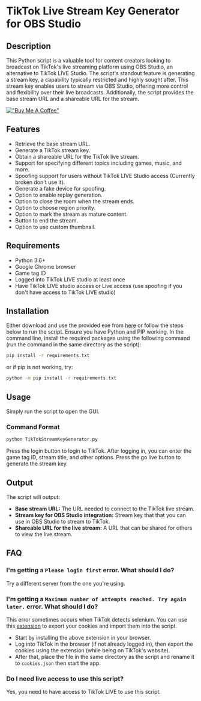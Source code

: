 # TikTok Live Stream Key Generator for OBS Studio

## Description
This Python script is a valuable tool for content creators looking to broadcast on TikTok's live streaming platform using OBS Studio, an alternative to TikTok LIVE Studio. The script's standout feature is generating a stream key, a capability typically restricted and highly sought after. This stream key enables users to stream via OBS Studio, offering more control and flexibility over their live broadcasts. Additionally, the script provides the base stream URL and a shareable URL for the stream.

[!["Buy Me A Coffee"](https://www.buymeacoffee.com/assets/img/custom_images/orange_img.png)](https://buymeacoffee.com/loukious)


## Features
- Retrieve the base stream URL.
- Generate a TikTok stream key.
- Obtain a shareable URL for the TikTok live stream.
- Support for specifying different topics including games, music, and more.
- Spoofing support for users without TikTok LIVE Studio access (Currently broken don't use it).
- Generate a fake device for spoofing.
- Option to enable replay generation.
- Option to close the room when the stream ends.
- Option to choose region priority.
- Option to mark the stream as mature content.
- Button to end the stream.
- Option to use custom thumbnail.

## Requirements
- Python 3.6+
- Google Chrome browser
- Game tag ID
- Logged into TikTok LIVE studio at least once
- Have TikTok LIVE studio access or Live access (use spoofing if you don't have access to TikTok LIVE studio)

## Installation
Either download and use the provided exe from [here](https://github.com/Loukious/TikTokStreamKeyGenerator/releases/latest) or follow the steps below to run the script.
Ensure you have Python and PIP working.
In the command line, install the required packages using the following command (run the command in the same directory as the script):
```bash
pip install -r requirements.txt
```
or if pip is not working, try:
```bash
python -m pip install -r requirements.txt
```

## Usage
Simply run the script to open the GUI.

### Command Format
```bash
python TikTokStreamKeyGenerator.py
```

Press the login button to login to TikTok. After logging in, you can enter the game tag ID, stream title, and other options. Press the go live button to generate the stream key.

## Output

The script will output:
- **Base stream URL:** The URL needed to connect to the TikTok live stream.
- **Stream key for OBS Studio integration:** Stream key that that you can use in OBS Studio to stream to TikTok.
- **Shareable URL for the live stream:** A URL that can be shared for others to view the live stream.

## FAQ
### I'm getting a `Please login first` error. What should I do?
Try a different server from the one you're using.
### I'm getting a `Maximum number of attempts reached. Try again later.` error. What should I do?
This error sometimes occurs when TikTok detects selenium. You can use this [extension](https://chromewebstore.google.com/detail/export-cookie-json-file-f/nmckokihipjgplolmcmjakknndddifde) to export your cookies and import them into the script.
- Start by installing the above extension in your browser.
- Log into TikTok in the browser (if not already logged in), then export the cookies using the extension (while being on TikTok's website). 
- After that, place the file in the same directory as the script and rename it to `cookies.json` then start the app.
### Do I need live access to use this script?
Yes, you need to have access to TikTok LIVE to use this script.